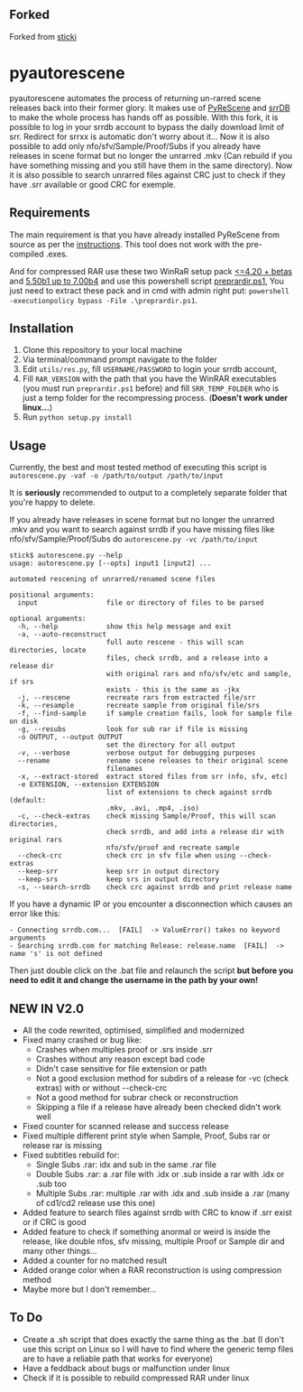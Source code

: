 Forked
------
Forked from [sticki](https://bitbucket.org/sticki/pyautorescene)  

pyautorescene
=============
pyautorescene automates the process of returning un-rarred scene releases back into their former glory.  It makes use of [PyReScene](https://github.com/srrDB/pyrescene) and [srrDB](http://srrdb.com) to make the whole process has hands off as possible. 
With this fork, it is possible to log in your srrdb account to bypass the daily download limit of srr. Redirect for srrxx is automatic don't worry about it...
Now it is also possible to add only nfo/sfv/Sample/Proof/Subs if you already have releases in scene format but no longer the unrarred .mkv (Can rebuild if you have something missing and you still have them in the same directory).
Now it is also possible to search unrarred files against CRC just to check if they have .srr available or good CRC for exemple.

Requirements
------------
The main requirement is that you have already installed PyReScene from source as per the [instructions](https://web.archive.org/web/20190118053832/https://bitbucket.org/Gfy/pyrescene/src/).  This tool does not work with the pre-compiled .exes.

And for compressed RAR use these two WinRaR setup pack [<=4.20 + betas](http://www.mediafire.com/?ooedhgdei3cm72u) and [5.50b1 up to 7.00b4](https://www.mediafire.com/file/jvgoh37eq71d6og/RARSETUP-X64-511%252B550b1-to-700b4.rar) and use this powershell script [preprardir.ps1](https://github.com/MRiCEQB/PS_preprardir), You just need to extract these pack and in cmd with admin right put: `powershell -executionpolicy bypass -File .\preprardir.ps1`.

Installation
------------
1. Clone this repository to your local machine
2. Via terminal/command prompt navigate to the folder
3. Edit `utils/res.py`, fill `USERNAME/PASSWORD` to login your srrdb account, 
4. Fill `RAR_VERSION` with the path that you have the WinRAR executables (you must run `preprardir.ps1` before) and fill `SRR_TEMP_FOLDER` who is just a temp folder for the recompressing process. (**Doesn't work under linux...**)
5. Run `python setup.py install`

Usage
-----
Currently, the best and most tested method of executing this script is `autorescene.py -vaf -o /path/to/output /path/to/input`

It is **seriously** recommended to output to a completely separate folder that you're happy to delete.


If you already have releases in scene format but no longer the unrarred .mkv and you want to search against srrdb if you have missing files like nfo/sfv/Sample/Proof/Subs do `autorescene.py -vc /path/to/input`

```
stick$ autorescene.py --help
usage: autorescene.py [--opts] input1 [input2] ...

automated rescening of unrarred/renamed scene files

positional arguments:
  input                 file or directory of files to be parsed

optional arguments:
  -h, --help            show this help message and exit
  -a, --auto-reconstruct
                        full auto rescene - this will scan directories, locate
                        files, check srrdb, and a release into a release dir
                        with original rars and nfo/sfv/etc and sample, if srs
                        exists - this is the same as -jkx
  -j, --rescene         recreate rars from extracted file/srr
  -k, --resample        recreate sample from original file/srs
  -f, --find-sample     if sample creation fails, look for sample file on disk
  -g, --resubs          look for sub rar if file is missing
  -o OUTPUT, --output OUTPUT
                        set the directory for all output
  -v, --verbose         verbose output for debugging purposes
  --rename              rename scene releases to their original scene
                        filenames
  -x, --extract-stored  extract stored files from srr (nfo, sfv, etc)
  -e EXTENSION, --extension EXTENSION
                        list of extensions to check against srrdb (default:
                        .mkv, .avi, .mp4, .iso)
  -c, --check-extras    check missing Sample/Proof, this will scan directories, 
                        check srrdb, and add into a release dir with original rars 
                        nfo/sfv/proof and recreate sample
  --check-crc           check crc in sfv file when using --check-extras
  --keep-srr            keep srr in output directory
  --keep-srs            keep srs in output directory
  -s, --search-srrdb    check crc against srrdb and print release name
```

If you have a dynamic IP or you encounter a disconnection which causes an error like this:

```
- Connecting srrdb.com...  [FAIL]  -> ValueError() takes no keyword arguments
- Searching srrdb.com for matching Release: release.name  [FAIL]  -> name 's' is not defined
```

Then just double click on the .bat file and relaunch the script **but before you need to edit it and change the username in the path by your own!**

NEW IN V2.0
-----
* All the code rewrited, optimised, simplified and modernized
* Fixed many crashed or bug like:
  - Crashes when multiples proof or .srs inside .srr
  - Crashes without any reason except bad code
  - Didn't case sensitive for file extension or path
  - Not a good exclusion method for subdirs of a release for -vc (check extras) with or without --check-crc
  - Not a good method for subrar check or reconstruction
  - Skipping a file if a release have already been checked didn't work well
* Fixed counter for scanned release and success release
* Fixed multiple different print style when Sample, Proof, Subs rar or release rar is missing
* Fixed subtitles rebuild for:
  - Single Subs .rar: idx and sub in the same .rar file
  - Double Subs .rar: a .rar file with .idx or .sub inside a rar with .idx or .sub too
  - Multiple Subs .rar: multiple .rar with .idx and .sub inside a .rar (many of cd1/cd2 release use this one) 
* Added feature to search files against srrdb with CRC to know if .srr exist or if CRC is good
* Added feature to check if something anormal or weird is inside the release, like double nfos, sfv missing, multiple Proof or Sample dir and many other things...
* Added a counter for no matched result
* Added orange color when a RAR reconstruction is using compression method
* Maybe more but I don't remember...


To Do
-----
* Create a .sh script that does exactly the same thing as the .bat (I don't use this script on Linux so I will have to find where the generic temp files are to have a reliable path that works for everyone)
* Have a feddback about bugs or malfunction under linux
* Check if it is possible to rebuild compressed RAR under linux


